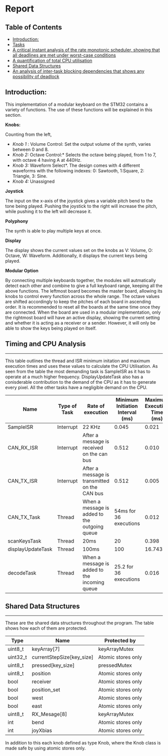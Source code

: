 # Report

## Table of Contents <!-- omit from toc -->
- [Introduction:](#introduction)
- [Tasks](#tasks)
- [A critical instant analysis of the rate monotonic scheduler, showing that all deadlines are met under worst-case conditions](#a-critical-instant-analysis-of-the-rate-monotonic-scheduler-showing-that-all-deadlines-are-met-under-worst-case-conditions)
- [A quantification of total CPU utilisation](#a-quantification-of-total-cpu-utilisation)
- [Shared Data Structures](#shared-data-structures)
- [An analysis of inter-task blocking dependencies that shows any possibility of deadlock](#an-analysis-of-inter-task-blocking-dependencies-that-shows-any-possibility-of-deadlock)

## Introduction:

This implementation of a modular keyboard on the STM32 contains a variety of functions. The use of these functions will be explained in this section.

**Knobs:**

Counting from the left, 
- *Knob 1* : Volume Control: Set the output volume of the synth, varies between 0 and 8.
- *Knob 2:* Octave Control:* Selects the octave being played, from 1 to 7, with octave 4  having A at 440Hz.
- *Knob 3:* Waveform Select*. The design comes with 4 different waveforms with the following indexes: 0: Sawtooth, 1:Square, 2: Triangle, 3: Sine.
- *Knob 4:* Unassigned

**Joystick**

The input on the x-axis of the joystick gives a variable pitch bend to the tone being played. Pushing the joystick to the right will increase the pitch, while pushing it to the left will decrease it.

**Polyphony**

The synth is able to play multiple keys at once.

**Display**

The display shows the current values set on the knobs as V: Volume, O: Octave, W: Waveform. Additionally, it displays the current keys being played.

**Modular Option**

By connecting multiple keyboards together, the modules will autmatically detect each other and combine to give a full keyboard range, keeping all the above functions. The leftmost board becomes the master board, allowing its knobs to control every function across the whole range. The octave values are shifted accordingly to keep the pitches of each board in ascending order. It is recommended to reset all the boards at the same time once they are connected. When the board are used in a modular implementation, only the rightmost board will have an active display, showing the current setting and whether it is acting as a receiver or a sender. However, it will only be able to show the keys being played on itself.




## Timing and CPU Analysis
___

This table outlines the thread and ISR minimum initation and maximum execution times and uses these values to calculate the CPU Utilisation. As seen from the table the most demanding task is SampleISR as it has to operate at a much higher frequency. DisplayUpdateTask also has a conisderable contribution to the demand of the CPU as it has to generate every pixel. All the other tasks have a negligible demand on the CPU. 


| Name              | Type of Task | Rate of execution                             | Minimum Initiation Interval (ms) | Maximum Execution Time (ms) | CPU Utilisation (%) |
|-------------------|--------------|-----------------------------------------------|----------------------------------|-----------------------------|---------------------|
| SampleISR         | Interrupt    | 22 KHz                                        | 0.045                            | 0.021                       | 46.67               |
| CAN_RX_ISR        | Interrupt    | After a message is received on the can bus    | 0.512                            | 0.010                       | 1.95                |
| CAN_TX_ISR        | Interrupt    | After a message is transmitted on the CAN bus | 0.512                            | 0.005                       | 0.98                |
| CAN_TX_Task       | Thread       | When a message is added to the outgoing queue | 54ms for 36 executions           | 0.012                       | 0.80                |
| scanKeysTask      | Thread       | 20ms                                          | 20                               | 0.398                       | 1.99                |
| displayUpdateTask | Thread       | 100ms                                         | 100                              | 16.743                      | 16.74               |
| decodeTask        | Thread       | When a message is added to the incoming queue | 25.2 for 36 executions           | 0.016                       | 2.28                |


## Shared Data Structures
___

These are the shared data structures throughout the program. The table shows how each of them are protected.

| Type     | Name                      | Protected by       |
|----------|---------------------------|--------------------|
| uint8_t  | keyArray[7]               | keyArrayMutex      |
| uint32_t | currentStepSize[key_size] | Atomic stores only |
| uint8_t  | pressed[key_size]         | pressedMutex       |
| uint8_t  | position                  | Atomic stores only |
| bool     | receiver                  | Atomic stores only |
| bool     | position_set              | Atomic stores only |
| bool     | west                      | Atomic stores only |
| bool     | east                      | Atomic stores only |
| uint8_t  | RX_Mesage[8]              | keyArrayMutex      |
| int      | bend                      | Atomic stores only |
| int      | joyXbias                  | Atomic stores only |

In addition to this each knob defined as type Knob, where the Knob class is made safe by using atomic stores only.



